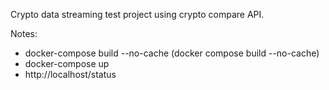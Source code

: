 Crypto data streaming test project using crypto compare API.

Notes:
- docker-compose build --no-cache (docker compose build --no-cache)
- docker-compose up
- http://localhost/status
